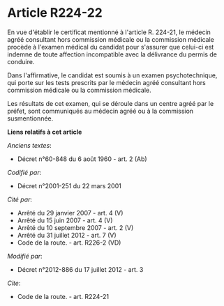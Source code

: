 # Article R224-22

En vue d'établir le certificat mentionné à l'article R. 224-21, le médecin agréé consultant hors commission médicale ou la
commission médicale procède à l'examen médical du candidat pour s'assurer que celui-ci est indemne de toute affection
incompatible avec la délivrance du permis de conduire. 

Dans l'affirmative, le candidat est soumis à un examen psychotechnique, qui porte sur les tests prescrits par le médecin
agréé consultant hors commission médicale ou la commission médicale. 

Les résultats de cet examen, qui se déroule dans un centre agréé par le préfet, sont communiqués au médecin agréé ou à la
commission susmentionnée.

**Liens relatifs à cet article**

_Anciens textes_:

  - Décret n°60-848 du 6 août 1960 - art. 2 (Ab)

_Codifié par_:

  - Décret n°2001-251 du 22 mars 2001

_Cité par_:

  - Arrêté du 29 janvier 2007 - art. 4 (V)
  - Arrêté du 15 juin 2007 - art. 4 (V)
  - Arrêté du 10 septembre 2007 - art. 2 (V)
  - Arrêté du 31 juillet 2012 - art. 7 (V)
  - Code de la route. - art. R226-2 (VD)

_Modifié par_:

  - Décret n°2012-886 du 17 juillet 2012 - art. 3

_Cite_:

  - Code de la route. - art. R224-21
